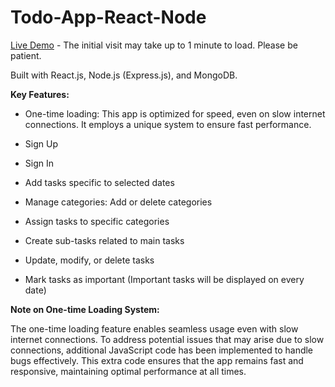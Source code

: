 # Todo-App-React-Node
[Live Demo](https://todo.tdem.ir) - The initial visit may take up to 1 minute to load. Please be patient.

Built with React.js, Node.js (Express.js), and MongoDB.

**Key Features:**

- One-time loading: This app is optimized for speed, even on slow internet connections. It employs a unique system to ensure fast performance.
  
- Sign Up

- Sign In

- Add tasks specific to selected dates

- Manage categories: Add or delete categories

- Assign tasks to specific categories

- Create sub-tasks related to main tasks

- Update, modify, or delete tasks

- Mark tasks as important (Important tasks will be displayed on every date)

**Note on One-time Loading System:**

The one-time loading feature enables seamless usage even with slow internet connections. To address potential issues that may arise due to slow connections, additional JavaScript code has been implemented to handle bugs effectively. This extra code ensures that the app remains fast and responsive, maintaining optimal performance at all times.
